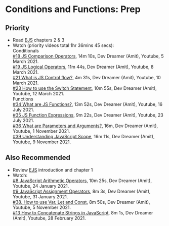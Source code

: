 # Conditions and Functions: Prep

## Priority

- Read [EJS](https://eloquentjavascript.net/index.html) chapters 2 & 3
- Watch (priority videos total 1hr 36mins 45 secs):  
Conditionals  
[#18 JS Comparison Operators](https://www.youtube.com/watch?v=jhe5kwtD6dE&list=PL7TLF4T4Tq2TtNmadzRfxYIB9683uhpbD&index=20&ab_channel=DevDreamer), 14m 10s, Dev Dreamer (Amit), Youtube, 5 March 2021.  
[#19 JS Logical Operators](https://www.youtube.com/watch?v=-L41L0IZuv4&list=PL7TLF4T4Tq2TtNmadzRfxYIB9683uhpbD&index=19&ab_channel=DevDreamer), 11m 44s, Dev Dreamer (Amit), Youtube, 8 March 2021.  
[#21 What is JS Control flow?](https://www.youtube.com/watch?v=-VxB_96Q3Ps&list=PL7TLF4T4Tq2TtNmadzRfxYIB9683uhpbD&index=22&ab_channel=DevDreamer), 4m 31s, Dev Dreamer (Amit), Youtube, 10 March 2021.  
[#23 How to use the Switch Statement](https://www.youtube.com/watch?v=JTFSZhbpQ9A&list=PL7TLF4T4Tq2TtNmadzRfxYIB9683uhpbD&index=24&ab_channel=DevDreamer), 10m 55s, Dev Dreamer (Amit), Youtube, 12 March 2021.  
Functions  
[#34 What are JS Functions?](https://www.youtube.com/watch?v=uxkRydQKKX8&list=PL7TLF4T4Tq2TtNmadzRfxYIB9683uhpbD&index=35&ab_channel=DevDreamer), 13m 52s, Dev Dreamer (Amit), Youtube, 16 July 2021.  
[#35 JS Function Expressions](https://www.youtube.com/watch?v=T8tilXV03UI&list=PL7TLF4T4Tq2TtNmadzRfxYIB9683uhpbD&index=36&ab_channel=DevDreamer), 9m 22s, Dev Dreamer (Amit), Youtube, 23 July 2021.  
[#36 What are Parameters and Arguments?](https://www.youtube.com/watch?v=k1-tpFDyUwo&list=PL7TLF4T4Tq2TtNmadzRfxYIB9683uhpbD&index=37&ab_channel=DevDreamer), 16m, Dev Dreamer (Amit), Youtube, 1 November 2021.  
[#39 Understanding JavaScript Scope](https://www.youtube.com/watch?v=ky2mNs4kGh8&list=PL7TLF4T4Tq2TtNmadzRfxYIB9683uhpbD&index=39&ab_channel=DevDreamer), 16m 11s, Dev Dreamer (Amit), Youtube, 9 November 2021.  

## Also Recommended

- Review [EJS](https://eloquentjavascript.net/index.html) introduction and chapter 1
- Watch:  
[#8 JavaScript Arithmetic Operators](https://www.youtube.com/watch?v=iqd6KKjB7gc&list=PL7TLF4T4Tq2TtNmadzRfxYIB9683uhpbD&index=8&ab_channel=DevDreamer), 10m 25s, Dev Dreamer (Amit), Youtube, 24 January 2021.  
[#9 JavaScript Assignment Operators](https://www.youtube.com/watch?v=h9t8r25oPqs&list=PL7TLF4T4Tq2TtNmadzRfxYIB9683uhpbD&index=9&ab_channel=DevDreamer), 8m 3s, Dev Dreamer (Amit), Youtube, 31 January 2021.  
[#38. How to use Var, Let and Const](https://www.youtube.com/watch?v=xI1RzJNd9IU&list=PL7TLF4T4Tq2TtNmadzRfxYIB9683uhpbD&index=40&ab_channel=DevDreamer), 8m 50s, Dev Dreamer (Amit), Youtube, 5 November 2021.  
[#13 How to Concatenate Strings in JavaScript](https://www.youtube.com/watch?v=BrQKPm1Uchc&list=PL7TLF4T4Tq2TtNmadzRfxYIB9683uhpbD&index=13&ab_channel=DevDreamer), 8m 1s, Dev Dreamer (Amit), Youtube, 28 February 2021.
